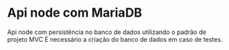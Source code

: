 # Api node com MariaDB

Api node com persistência no banco de dados utilizando o padrão de projeto MVC
É necessário a criação do banco de dados em caso de testes.
